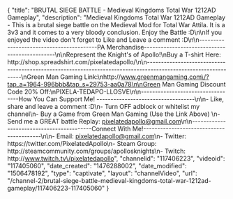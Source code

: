 {
    "title": "BRUTAL SIEGE BATTLE - Medieval Kingdoms Total War 1212AD Gameplay",
    "description": "Medieval Kingdoms Total War 1212AD Gameplay - This is a brutal siege battle on the Medieval Mod for Total War Attila.  It is a 3v3 and it comes to a very bloody conclusion.  Enjoy the Battle :D\n\nIf you enjoyed the video don't forget to Like and Leave a comment :D\n\n-----------------------------------------PA Merchandise----------------------------------------------\n\nRepresent the Knight's of Apollo!\nBuy a T-shirt Here: http:\/\/shop.spreadshirt.com\/pixelatedapollo\/\n\n---------------------------------------------------------------------------------------------------------------\nGreen Man Gaming Link:\nhttp:\/\/www.greenmangaming.com\/?tap_a=1964-996bbb&tap_s=29753-aa0a78\n\nGreen Man Gaming Discount Code 20% Off:\nPIXELA-TEDAPO-LLOSVE\n\n----------------------------------How You Can Support Me! -----------------------------------\n\n- Like, share and leave a comment :D\n- Turn OFF adblock or whitelist my channel\n- Buy a Game from Green Man Gaming (Use the Link Above) \n- Send me a GREAT battle Replay: pixelatedapollo@gmail.com\n\n------------------------------------------Connect With Me!-----------------------------------------\n\n- Email: pixelatedapollo@gmail.com\n- Twitter: https:\/\/twitter.com\/PixelatedApollo\n- Steam Group:  http:\/\/steamcommunity.com\/groups\/apollosknights\n- Twitch: http:\/\/www.twitch.tv\/pixelatedapollo",
    "channelid": "117406223",
    "videoid": "117405060",
    "date_created": "1476288002",
    "date_modified": "1506478192",
    "type": "captivate",
    "layout": "channelVideo",
    "url": "\/channel-2\/brutal-siege-battle-medieval-kingdoms-total-war-1212ad-gameplay\/117406223-117405060"
}